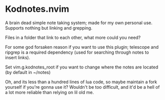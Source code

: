 # Kodnotes.nvim

A brain dead simple note taking system; made for my own personal use.
Supports nothing but linking and grepping.

Files in a folder that link to each other, what more could you need?

For some god forsaken reason if you want to use this plugin; telescope and ripgrep 
is a required dependency (used for searching through notes to insert links).

Set vim.g.kodnotes_root if you want to change where the notes are located (by default in ~/notes)

Oh, and its less than a hundred lines of lua code, so maybe maintain a fork yourself if you're gonna use it?
Wouldn't be too difficult, and it'd be a hell of a lot more reliable than relying on lil old me.

